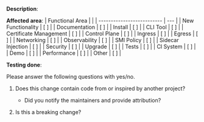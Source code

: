 <!--

Please describe the motivation for this PR and provide enough
information so that others can review it.

-->
**Description**:

<!--

Please mark with X for applicable areas.

-->
**Affected area**:
| Functional Area            |     |
| -------------------------- | --- |
| New Functionality          | [ ] |
| Documentation              | [ ] |
| Install                    | [ ] |
| CLI Tool                   | [ ] |
| Certificate Management     | [ ] |
| Control Plane              | [ ] |
| Ingress                    | [ ] |
| Egress                     | [ ] |
| Networking                 | [ ] |
| Observability              | [ ] |
| SMI Policy                 | [ ] |
| Sidecar Injection          | [ ] |
| Security                   | [ ] |
| Upgrade                    | [ ] |
| Tests                      | [ ] |
| CI System                  | [ ] |
| Demo                       | [ ] |
| Performance                | [ ] |
| Other                      | [ ] |


<!--

Please describe how are the changes tested? You can add supporting information, E.g. screenshots, logs etc.

-->
**Testing done**:



Please answer the following questions with yes/no.

1. Does this change contain code from or inspired by another project?
    -   Did you notify the maintainers and provide attribution?

2. Is this a breaking change?
